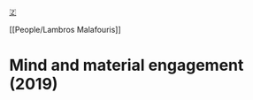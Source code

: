 [🇿](zotero://select/library/items/GEFYPP5V)

[[People/Lambros Malafouris]] 
# Mind and material engagement (2019)

